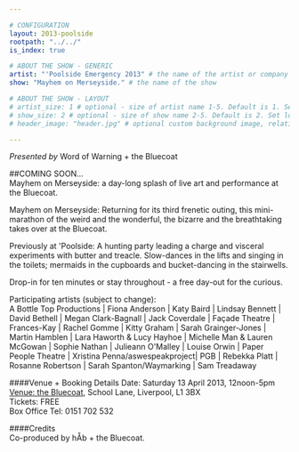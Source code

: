 ```yaml
---

# CONFIGURATION
layout: 2013-poolside
rootpath: "../../"
is_index: true

# ABOUT THE SHOW - GENERIC
artist: "'Poolside Emergency 2013" # the name of the artist or company
show: "Mayhem on Merseyside." # the name of the show

# ABOUT THE SHOW - LAYOUT
# artist_size: 1 # optional - size of artist name 1-5. Default is 1. Set longer names to lower values
# show_size: 2 # optional - size of show name 2-5. Default is 2. Set longer names to lower values
# header_image: "header.jpg" # optional custom background image, relative to current page

---
```

*Presented by* Word of Warning + the Bluecoat          

##COMING SOON...    
Mayhem on Merseyside: a day-long splash of live art and performance at the Bluecoat.

Mayhem on Merseyside: Returning for its third frenetic outing, this mini-marathon of the weird and the wonderful, the bizarre and the breathtaking takes over at the Bluecoat.

Previously at 'Poolside: A hunting party leading a charge and visceral experiments with butter and treacle.  Slow-dances in the lifts and singing in the toilets; mermaids in the cupboards and bucket-dancing in the stairwells.

Drop-in for ten minutes or stay throughout - a free day-out for the curious.

Participating artists (subject to change):    
A Bottle Top Productions | Fiona Anderson | Katy Baird | Lindsay Bennett | David Bethell | Megan Clark-Bagnall | Jack Coverdale | Façade Theatre | Frances-Kay | Rachel Gomme | Kitty Graham | Sarah Grainger-Jones | Martin Hamblen | Lara Haworth & Lucy Hayhoe | Michelle Man & Lauren McGowan | Sophie Nathan | Julieann O'Malley | Louise Orwin | Paper People Theatre | Xristina Penna/aswespeakproject| PGB | Rebekka Platt | Rosanne Robertson | Sarah Spanton/Waymarking | Sam Treadaway   

####Venue + Booking Details
Date: Saturday 13 April 2013, 12noon-5pm    
[Venue: the Bluecoat](http://www.thebluecoat.org.uk/content/index/visitor-info), School Lane, Liverpool, L1 3BX    
Tickets: FREE    
Box Office Tel: 0151 702 532    

####Credits         
Co-produced by hÅb + the Bluecoat.